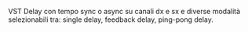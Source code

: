 VST Delay con tempo sync o async su canali dx e sx e diverse modalità selezionabili tra: single delay, feedback delay, ping-pong delay.
